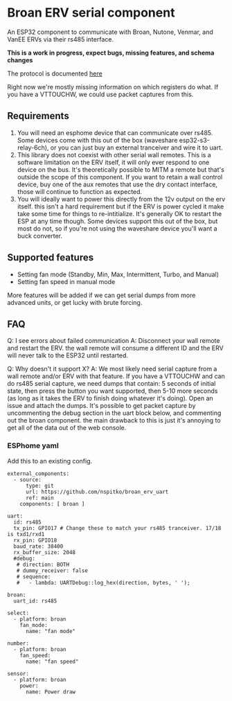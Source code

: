 # Broan ERV serial component

An ESP32 component to communicate with Broan, Nutone, Venmar, and VanEE ERVs via their rs485 interface.

**This is a work in progress, expect bugs, missing features, and schema changes**

The protocol is documented [here](https://spitko.net/2025/08/08/Reverse-Engineering-an-ERV/)

Right now we're mostly missing information on which registers do what. If you have a VTTOUCHW, we could use packet captures from this.

## Requirements
1) You will need an esphome device that can communicate over rs485. Some devices come with this out of the box (waveshare esp32-s3-relay-6ch), or you can just buy an external tranceiver and wire it to uart.
2) This library does not coexist with other serial wall remotes. This is a software limitation on the ERV itself, it will only ever respond to one device on the bus. It's theoretically possible to MITM a remote but that's outside the scope of this component. If you want to retain a wall control device, buy one of the aux remotes that use the dry contact interface, those will continue to function as expected.
3) You will ideally want to power this directly from the 12v output on the erv itself. this isn't a hard requirement but if the ERV is power cycled it make take some time for things to re-intitialize. It's generally OK to restart the ESP at any time though. Some devices support this out of the box, but most do not, so if you're not using the waveshare device you'll want a buck converter.

## Supported features
* Setting fan mode (Standby, Min, Max, Intermittent, Turbo, and Manual)
* Setting fan speed in manual mode

More features will be added if we can get serial dumps from more advanced units, or get lucky with brute forcing.


## FAQ
Q: I see errors about failed communication
A: Disconnect your wall remote and restart the ERV. the wall remote will consume a different ID and the ERV will never talk to the ESP32 until restarted.

Q: Why doesn't it support X?
A: We most likely need serial capture from a wall remote and/or ERV with that feature. If you have a VTTOUCHW and can do rs485 serial capture, we need dumps that contain: 5 seconds of initial state, then press the button you want supported, then 5-10 more seconds (as long as it takes the ERV to finish doing whatever it's doing). Open an issue and attach the dumps. It's possible to get packet capture by uncommenting the debug section in the uart block below, and commenting out the broan component. the main drawback to this is just it's annoying to get all of the data out of the web console.

### ESPhome yaml
Add this to an existing config.
```
external_components:
  - source:
      type: git
      url: https://github.com/nspitko/broan_erv_uart
      ref: main
    components: [ broan ]

uart:
  id: rs485
  tx_pin: GPIO17 # Change these to match your rs485 tranceiver. 17/18 is txd1/rxd1
  rx_pin: GPIO18
  baud_rate: 38400
  rx_buffer_size: 2048
  #debug:
   # direction: BOTH
   # dummy_receiver: false
   # sequence:
   #   - lambda: UARTDebug::log_hex(direction, bytes, ' ');

broan:
  uart_id: rs485

select:
  - platform: broan
    fan_mode:
      name: "fan mode"

number:
  - platform: broan
    fan_speed:
      name: "fan speed"

sensor:
  - platform: broan
    power:
      name: Power draw

```

